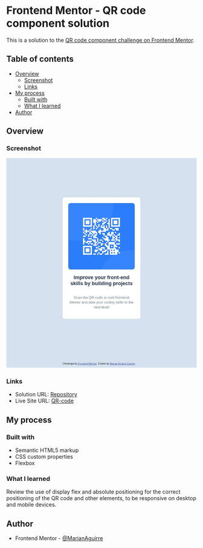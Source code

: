 # Frontend Mentor - QR code component solution

This is a solution to the [QR code component challenge on Frontend Mentor](https://www.frontendmentor.io/challenges/qr-code-component-iux_sIO_H).

## Table of contents

- [Overview](#overview)
  - [Screenshot](#screenshot)
  - [Links](#links)
- [My process](#my-process)
  - [Built with](#built-with)
  - [What I learned](#what-i-learned)
- [Author](#author)


## Overview

### Screenshot

![](./screenshot.jpg)

### Links

- Solution URL: [Repository](https://github.com/MarianAguirre/QR-code-component)
- Live Site URL: [QR-code](https://marianaguirre.github.io/QR-code-component/)

## My process

### Built with

- Semantic HTML5 markup
- CSS custom properties
- Flexbox

### What I learned

Review the use of display flex and absolute positioning for the correct positioning of the QR code and other elements, to be responsive on desktop and mobile devices.

## Author

- Frontend Mentor - [@MarianAguirre](https://www.frontendmentor.io/profile/MarianAguirre)
